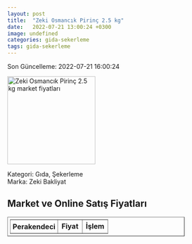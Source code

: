 ```yaml
---
layout: post
title:  "Zeki Osmancık Pirinç 2.5 kg"
date:   2022-07-21 13:00:24 +0300
image: undefined
categories: gida-sekerleme
tags: gida-sekerleme
---
```


Son Güncelleme: 2022-07-21 16:00:24

<img src="undefined" width="200" alt="Zeki Osmancık Pirinç 2.5 kg market fiyatları" />

Kategori: Gıda, Şekerleme
<br />
Marka: Zeki Bakliyat

<h2>Market ve Online Satış Fiyatları</h2>

<table border="1" style="padding: 5px;width:80%;">
  <tr>
    <td style="padding: 5px;"><strong>Perakendeci</strong></td>
    <td><strong>Fiyat</strong></td>
    <td><strong>İşlem</strong></td>
  </tr>
  
</table>
